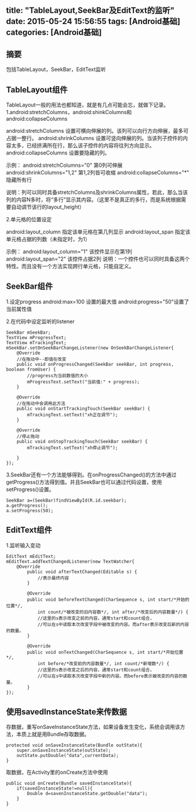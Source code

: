 title: "TableLayout,SeekBar及EditText的监听"
date: 2015-05-24 15:56:55
tags: [Android基础]
categories: [Android基础]
---

## 摘要
包括TableLayout，SeekBar，EditText监听

<!--more-->


## TableLayout组件

TableLayout一般的用法也都知道，就是有几点可能会忘，就做下记录。
1.android:stretchColumns，android:shinkColumns和android:collapseColumns

android:stretchColumns    设置可横向伸展的列。该列可以向行方向伸展，最多可占据一整行。
android:shrinkColumns     设置可竖向伸展的列。当该列子控件的内容太多，已经挤满所在行，那么该子控件的内容将往列方向显示。
android:collapseColumns 设置要隐藏的列。

示例：
android:stretchColumns="0"          第0列可伸展
android:shrinkColumns="1,2"         第1,2列皆可收缩
android:collapseColumns="*"         隐藏所有行

说明：列可以同时具备stretchColumns及shrinkColumns属性，若此，那么当该列的内容N多时，将“多行”显示其内容。（这里不是真正的多行，而是系统根据需要自动调节该行的layout_height）

2.单元格的位置设定

android:layout_column    指定该单元格在第几列显示
android:layout_span        指定该单元格占据的列数（未指定时，为1）

示例：
android:layout_column="1"    该控件显示在第1列
android:layout_span="2"        该控件占据2列
说明：一个控件也可以同时具备这两个特性。而且没有一个方法实现跨行单元格，只能自定义。




## SeekBar组件
1.设定progress
android:max=100 设置的最大值
android:progress="50"设置了当前属性值

2.在代码中设定监听的listener

	SeekBar mSeekBar;
	TextView mProgressText;
	TextView mTrackingText;
	mSeekBar.setOnSeekBarChangeListener(new OnSeekBarChangeListener{
		@Override
        //在拖动中--即值在改变
        public void onProgressChanged(SeekBar seekBar, int progress, boolean fromUser) {
            //progress为当前数值的大小
            mProgressText.setText("当前值:" + progress);
        }

        @Override
        //在拖动中会调用此方法
        public void onStartTrackingTouch(SeekBar seekBar) {
            mTrackingText.setText("xh正在调节");
        }

        @Override
        //停止拖动
        public void onStopTrackingTouch(SeekBar seekBar) {
            mTrackingText.setText("xh停止调节");

        }
	});

3.SeekBar还有一个方法能够得到。在onProgressChanged()的方法中通过getProgress()方法得到值。并且SeekBar也可以通过代码设置，使用setProgress()设置。

	SeekBar a=(SeekBar)findViewById(R.id.seekbar);
	a.getProgress();
	a.setProgress(50);




## EditText组件
1.监听输入变动

	EditText mEditText;
	mEditText.addTextChangedListener(new TextWatcher{
		@Override
            public void afterTextChanged(Editable s) {
            	//表示最终内容
            }

            @Override
            public void beforeTextChanged(CharSequence s, int start/*开始的位置*/, 
                int count/*被改变的旧内容数*/, int after/*改变后的内容数量*/) {
            	//这里的s表示改变之前的内容，通常start和count组合，
                //可以在s中读取本次改变字段中被改变的内容。而after表示改变后新的内容的数量。
            }

            @Override
            public void onTextChanged(CharSequence s, int start/*开始位置*/, 
                int before/*改变前的内容数量*/, int count/*新增数*/) {
            	//这里的s表示改变之后的内容，通常start和count组合，
                //可以在s中读取本次改变字段中新的内容。而before表示被改变的内容的数量。
            }
	});


## 使用savedInstanceState来传数据
存数据，重写onSaveInstanceState方法，如果设备发生变化，系统会调用该方法，本质上就是用Bundle存取数据。
    
    protected void onSaveInstanceState(Bundle outState){
        super.onSaveInstanceState(outState);
        outState.putDouble("data",currentData);
    }

取数据，在Activity里的onCreate方法中使用

    public void onCreate(Bundle savedInstanceState){
        if(savedInstanceState!=null){
            Double d=savenInstanceState.getDouble("data");
        }
    }


